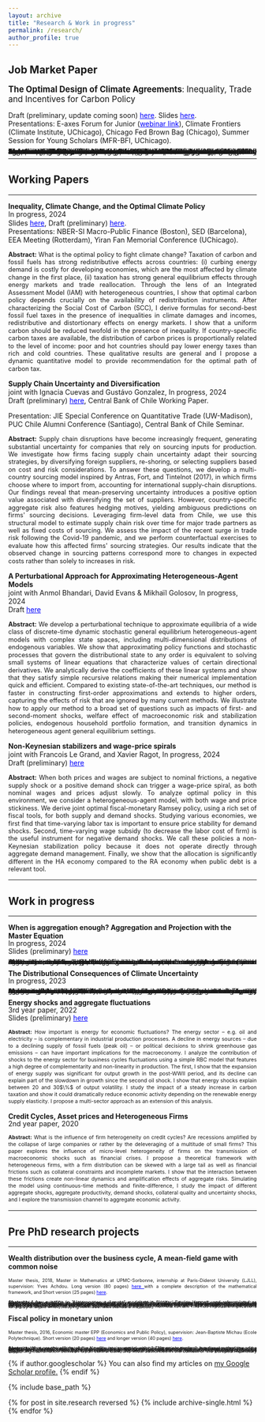 ```yaml
---
layout: archive
title: "Research & Work in progress"
permalink: /research/
author_profile: true
---
```



## Job Market Paper 
<span style="font-size:1.2em;"> **The Optimal Design of Climate Agreements**: Inequality, Trade and Incentives for Carbon Policy</span><br>

Draft (preliminary, update coming soon) <a href='https://thomasbourany.github.io/files/Bourany_2024_OptimalClimateAgreements_draft.pdf' style="color:blue"> here</a>. Slides <a href='https://thomasbourany.github.io/files/Bourany_2024_OptimalClimateAgreements_slides.pdf' style="color:blue"> here</a>. <br>
<span style="font-size:1.0em;">Presentations: E-axes Forum for Junior (<a href='https://www.youtube.com/watch?v=nXLgyBcl2pU' style="color:blue">webinar link</a>), Climate Frontiers (Climate Institute, UChicago), Chicago Fed Brown Bag (Chicago), Summer Session for Young Scholars (MFR-BFI, UChicago).</span>

 

<p style="text-align: justify;">
<span style="font-size:1.0em;line-height:-0em;"> <strong>Abstract:</strong> Fighting climate change requires ambitious global policies, which are undermined by free-riding incentives. The heterogeneity in both the impacts of climate change and the costs of carbon taxation exacerbate non-cooperation, which makes the implementation of multilateral climate agreements difficult. This paper studies how to design an optimal climate club — in the spirit of Nordhaus (2015) — to maximize global welfare, incorporating strategic behavior when countries can exit climate agreements. In an Integrated Assessment Model with heterogeneous countries and international trade, I study the choice of countries in the agreement, the optimal level of carbon tax that members set on fossil fuels, and the tariffs they impose on non-members to incentivize participation. The decision balances an intensive margin — a club with few countries and large individual emission reductions — and an extensive margin — accommodating more countries at the cost of lowering the carbon tax. I find that the optimal climate club consists of all countries except Russia, a \$100 tax per ton of $CO_2$ within the club, and a 50$\%$ tariff on goods from non-members. In contrast, the globally optimal carbon tax is \$150 when free-riding is absent. In several extensions, I study additional policy instruments, such as transfers or fossil-fuel-specific tariffs, and examine the effects of trade retaliation for the stability of climate agreements.
</span>
</p>

<hr />

## Working Papers

<hr />



**Inequality, Climate Change, and the Optimal Climate Policy**<br>
<span style="line-height: 1.2em;">In progress, 2024</span><br>
Slides <a href='https://thomasbourany.github.io/files/Bourany_2024_OptimalClimatePolicy_slides.pdf' style="color:blue"> here</a>, Draft (preliminary) <a href='https://thomasbourany.github.io/files/Bourany_2024_OptimalClimatePolicy_draft.pdf' style="color:blue"> here</a>. <br>
<span style="font-size:1.0em;">Presentations: NBER-SI Macro-Public Finance (Boston), SED (Barcelona), EEA Meeting (Rotterdam), Yiran Fan Memorial Conference (UChicago). </span>

<p style="text-align: justify; line-height: 1.1em;">
<span style="font-size:0.9em;"> <strong>Abstract:</strong> What is the optimal policy to fight climate change? Taxation of carbon and fossil fuels has strong redistributive effects across countries: (i) curbing energy demand is costly for developing economies, which are the most affected by climate change in the first place, (ii) taxation has strong general equilibrium effects through energy markets and trade reallocation. Through the lens of an Integrated Assessment Model (IAM) with heterogeneous countries, I show that optimal carbon policy depends crucially on the availability of redistribution instruments. After characterizing the Social Cost of Carbon (SCC), I derive formulas for second-best fossil fuel taxes in the presence of inequalities in climate damages and incomes, redistributive and distortionary effects on energy markets. I show that a uniform carbon should be reduced twofold in the presence of inequality. If country-specific carbon taxes are available, the distribution of carbon prices is proportionally related to the level of income: poor and hot countries should pay lower energy taxes than rich and cold countries. These qualitative results are general and I propose a dynamic quantitative model to provide recommendation for the optimal path of carbon tax.
</span>
</p>

**Supply Chain Uncertainty and Diversification**<br>
joint with Ignacia Cuevas and Gustávo Gonzalez, In progress, 2024  <br>
Draft (preliminary) <a href='https://thomasbourany.github.io/files/Bourany_Cuevas_Gonzalez_2024_Supply_chain_disruptions_and_diversification.pdf' style="color:blue"> here</a>,  Central Bank of Chile Working Paper. 

Presentation: JIE Special Conference on Quantitative Trade  (UW-Madison), PUC Chile Alumni Conference (Santiago), Central Bank of Chile Seminar. 
 
<p style="text-align: justify; line-height: 1.1em;">
<span style="font-size:0.9em;"> <strong>Abstract:</strong> Supply chain disruptions have become increasingly frequent, generating substantial uncertainty for companies that rely on sourcing inputs for production. We investigate how firms facing supply chain uncertainty adapt their sourcing strategies, by diversifying foreign suppliers, re-shoring, or selecting suppliers based on cost and risk considerations. To answer these questions, we develop a multi-country sourcing model inspired by Antras, Fort, and Tintelnot (2017), in which firms choose where to import from, accounting for international supply-chain disruptions. Our findings reveal that mean-preserving uncertainty introduces a positive option value associated with diversifying the set of suppliers. However, country-specific aggregate risk also features hedging motives, yielding ambiguous predictions on firms' sourcing decisions. Leveraging firm-level data from Chile, we use this structural model to estimate supply chain risk over time for major trade partners as well as fixed costs of sourcing. We assess the impact of the recent surge in trade risk following the Covid-19 pandemic, and we perform counterfactual exercises to evaluate how this affected firms' sourcing strategies. Our results indicate that the observed change in sourcing patterns correspond more to changes in expected costs rather than solely to increases in risk. 
</span>
</p>

**A Perturbational Approach for Approximating Heterogeneous-Agent Models**<br>
joint with Anmol Bhandari, David Evans & Mikhaïl Golosov, In progress, 2024 <br>
Draft <a href='https://static1.squarespace.com/static/54c19f18e4b0ef5f4b9f8dae/t/651ef965000c0968dcf184a0/1696528741779/BBEG_master2.pdf' style="color:blue"> here</a> 

<p style="text-align: justify; line-height: 1.1em;">
<span style="font-size:0.9em;"> <strong>Abstract:</strong> We develop a perturbational technique to approximate equilibria of a wide class of discrete-time dynamic stochastic general equilibrium heterogeneous-agent models with complex state spaces, including multi-dimensional distributions of endogenous variables. We show that approximating policy functions and stochastic processes that govern the distributional state to any order is equivalent to solving small systems of linear equations that characterize values of certain directional derivatives. We analytically derive the coefficients of these linear systems and show that they satisfy simple recursive relations making their numerical implementation quick and efficient. Compared to existing state-of-the-art techniques, our method is faster in constructing first-order approximations and extends to higher orders, capturing the effects of risk that are ignored by many current methods. We illustrate how to apply our method to a broad set of questions such as impacts of first- and second-moment shocks, welfare effect of macroeconomic risk and stabilization policies, endogenous household portfolio formation, and transition dynamics in heterogeneous agent general equilibrium settings.
</span>
</p>


**Non-Keynesian stabilizers and wage-price spirals**<br>
joint with Francois Le Grand, and Xavier Ragot, In progress, 2024 <br>
Draft (preliminary) <a href='https://francois-le-grand.com/docs/research/LRB_non-Keynesian.pdf' style="color:blue"> here</a> 

<p style="text-align: justify; line-height: 1.1em;">
<span style="font-size:0.9em;"> <strong>Abstract:</strong> When both prices and wages are subject to nominal frictions, a negative supply shock or a positive demand shock can trigger a wage-price spiral, as both nominal wages and prices adjust slowly. To analyze optimal policy in this environment, we consider a heterogeneous-agent model, with both wage and price stickiness. We derive joint optimal fiscal-monetary Ramsey policy, using a rich set of fiscal tools, for both supply and demand shocks. Studying various economies, we first find that time-varying labor tax is important to ensure price stability for demand shocks. Second, time-varying wage subsidy (to decrease the labor cost of firm) is the useful instrument for negative demand shocks. We call these policies a non-Keynesian stabilization policy because it does not operate directly through aggregate demand management. Finally, we show that the allocation is significantly different in the HA economy compared to the RA economy when public debt is a relevant tool.
</span>
</p>

<hr />

## Work in progress

<hr />

**When is aggregation enough? Aggregation and Projection with the Master Equation**<br>
<span style="line-height: 1em;">In progress, 2024</span><br>
Slides (preliminary) <a href='https://thomasbourany.github.io/files/Bourany_2024_Masterequation.pdf' style="color:blue"> here</a> 
<p style="text-align: justify; line-height: 1.1em;">
<span style="font-size:0.9em;line-height:-0em;"> <strong>Abstract:</strong> I study how the Master Equation — developed in the Mean Field Games literature — can be used for economic models with heterogeneous agents and aggregate risk. Using projection, we can bypass part of the assumption of bounded-rationality as in Krusell, Smith (1998): households still consider few moments of the distribution when making expectations but their dynamics are now fully non-linear and consistent with equilibrium outcomes. We can obtain a global characterization of the value, agent policy, and aggregate dynamics in a standard HA models I plan to study richer models with portfolio choice when approximate aggregation may not hold and perturbation methods can be limited.
</span>
</p>


**The Distributional Consequences of Climate Uncertainty**<br>
<span style="line-height: 1em;">In progress, 2023</span><br>
<p style="text-align: justify; line-height: 1.1em;">
<span style="font-size:0.9em;line-height:-0em;"> <strong>Abstract:</strong> Future climate damages are largely unknown, due to climate system uncertainty and tipping points, as well as our lack of knowledge of its economic impacts. Moreover, the effects of this uncertainty are also heterogeneous, interacting with differences in incomes and temperatures across countries. Through the lens of an Integrated Assessment Model with heterogeneous countries and aggregate risk, I study whether uncertainty exacerbates the distributive impacts of global warming. I show analytically that the Social Cost of Carbon and the optimal carbon tax depend on the covariance of ex-ante heterogeneity due to inequality across countries and ex-post heterogeneity due to risk. Solving such models with non-linear dynamics, path-dependence, heterogeneity, and aggregate risk requires using a novel numerical method I developed relying on the Stochastic Pontryagin Maximum Principle (SPMP). Carbon taxation provides an insurance mechanism against those climate risks – which can be substantial given the curvature of utility and damage functions.
</span>
</p>


**Energy shocks and aggregate fluctuations**<br>
<span style="line-height: 1em;">3rd year paper, 2022</span><br>
Slides (preliminary) <a href='https://thomasbourany.github.io/files/EnergyinMacro_ThB_EconomicsDynamics_Oct2022_update.pdf' style="color:blue"> here</a> 
<p style="text-align: justify; line-height: 1.0em;">
<span style="font-size:0.75em;"> <strong>Abstract:</strong> How important is energy for economic fluctuations? The energy sector – e.g. oil and electricity – is complementary in industrial production processes. A decline in energy sources – due to a declining supply of fossil fuels (peak oil) – or political decisions to shrink greenhouse gas emissions – can have important implications for the macroeconomy. I analyze the contribution of shocks to the energy sector for business cycles fluctuations using a simple RBC model that features a high degree of complementarity and non-linearity in production. The first, I show that the expansion of energy supply was significant for output growth in the post-WWII period, and its decline can explain part of the slowdown in growth since the second oil shock. I show that energy shocks explain between 20 and 30$\%$ of output volatility. I study the impact of a steady increase in carbon taxation and show it could dramatically reduce economic activity depending on the renewable energy supply elasticity. I propose a multi-sector approach as an extension of this analysis.
</span>
</p>


**Credit Cycles, Asset prices and Heterogeneous Firms**<br>
<span style="line-height: 1em;">2nd year paper, 2020</span><br>
<p style="text-align: justify; line-height: 1.0em;">
<span style="font-size:0.75em;"> <strong>Abstract:</strong> What is the influence of firm heterogeneity on credit cycles? Are recessions amplified by the collapse of large companies or rather by the deleveraging of a multitude of small firms? This paper explores the influence of micro-level heterogeneity of firms on the transmission of macroeconomic shocks such as financial crises. I propose a theoretical framework with heterogeneous firms, with a  firm distribution can be skewed with a large tail as well as financial frictions such as collateral constraints and incomplete markets. I show that the interaction between these frictions create non-linear dynamics and amplification effects of aggregate risks. Simulating the model using continuous-time methods and finite-difference, I study the impact of different aggregate shocks, aggregate productivity, demand shocks, collateral quality and uncertainty shocks, and I explore the transmission channel to aggregate economic activity.
</span>
</p>

<hr />

## Pre PhD research projects

<hr />


**Wealth distribution over the business cycle, A mean-field game with common noise**<br>
<p style="text-align: justify; line-height: 0.85em;">
<span style="font-size:0.65em;"> Master thesis, 2018, Master in Mathematics at UPMC-Sorbonne, internship at Paris-Diderot University (LJLL),  supervision: Yves Achdou.  Long version (80 pages) <a href='https://thomasbourany.github.io/files/MasterThesis_ThomasBourany_MFGwCommonNoise.pdf' style="color:blue"> here </a> with a complete description of the mathematical framework, and Short version (25 pages) <a href='https://thomasbourany.github.io/files/MasterThesis_ThomasBourany_MFGwCommonNoise_short.pdf' style="color:blue"> here</a>.
</span>
</p>

<p style="text-align: justify; line-height: 0.85em;">
<span style="font-size:0.65em;line-height:0.1;"> <strong>Abstract:</strong> A key question in "Heterogeneous Agents" model as in Aiyagari-Bewley-Huggett, and reformulated as Mean Field Game (MFG) by Achdou, Han, Lasry, Lions, and Moll (2017), is the impact of aggregate shocks on macroeconomic dynamics or across the wealth distribution. With aggregate risk, this MFG with "common noise" is notoriously difficult to solve, due to the "curse of dimensionality". The common noise interacts with both decisions and distribution of agents, and standard methods either simplify the model or do perturbations around a stationary point. In contrast, I provide a new global method to preserve the full dimensionality and simulate the model with "large shocks". I develop a discretization procedure with a tree structure or (optimal) quantization to represent the trajectories of the common noise with a finite number of shocks and solve the MFG system using specific finite-differences methods for the two PDEs. We apply this method to the standard HA and HANK models, and I uncover a strong path-dependency of the model: such economies are typically non-Markovian. This has important implications for policy analysis when studying HA model with standard methods.
</span>
</p>


**Fiscal policy in monetary union**<br>
<p style="text-align: justify; line-height: 0.85em;">
<span style="font-size: 0.65em;"> Master thesis, 2016, Economic master EPP (Economics and Public Policy), supervision: Jean-Baptiste Michau (Ecole Polytechnique). Short version (20 pages) <a href='https://thomasbourany.github.io/files/Master-thesis-short-ThomasBourany.pdf' style="color:blue"> here</a> and  longer version (40 pages) <a href='https://thomasbourany.github.io/files/Master-thesis-ThomasBourany.pdf' style="color:blue"> here</a>.
</span>
</p>
<p style="text-align: justify; line-height: 0.85em;">
<span style="font-size: 0.65em;line-height:0.1;"> <strong>Abstract:</strong> What are the effects of fiscal policy in a monetary union? This article explores how government spending transmit across countries. I develop a New Keynesian model with two "large economies", two fiscal authorities and a central bank, to study optimal policy. I show that, with general equilibrium effects and heterogeneity, the clear separation between central bank stabilizing the union's inflation and fiscal policies stabilizing country-specific shocks does not hold. I identify the main transmission mechanisms of fiscal policy, with first a trade channel, through relative prices, and second a monetary response from the union central bank. The second channel largely dominates the first and spillovers of fiscal policy shocks crucially depend on the central bank mandate. This provides arguments supporting coordination between union central bank and fiscal authorities in the context of the European Monetary Union. 
</span>
</p>



{% if author.googlescholar %}
  You can also find my articles on <u><a href="{{author.googlescholar}}">my Google Scholar profile</a>.</u>
{% endif %}

{% include base_path %}

{% for post in site.research reversed %}
  {% include archive-single.html %}
{% endfor %}
